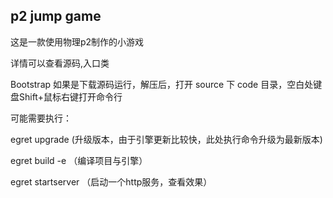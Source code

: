 ## p2 jump game

这是一款使用物理p2制作的小游戏


详情可以查看源码,入口类

Bootstrap
如果是下载源码运行，解压后，打开 source 下 code 目录，空白处键盘Shift+鼠标右键打开命令行

可能需要执行：

egret upgrade (升级版本，由于引擎更新比较快，此处执行命令升级为最新版本)

egret build -e （编译项目与引擎）

egret startserver （启动一个http服务，查看效果）
